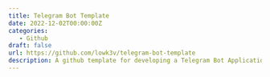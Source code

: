```yaml
---
title: Telegram Bot Template
date: 2022-12-02T00:00:00Z
categories:
   - Github
draft: false
url: https://github.com/lowk3v/telegram-bot-template
description: A github template for developing a Telegram Bot Application by Golang
---
```

